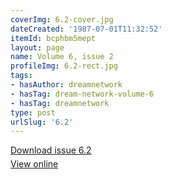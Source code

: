 ```yaml
---
coverImg: 6.2-cover.jpg
dateCreated: '1987-07-01T11:32:52'
itemId: bcphbm5mept
layout: page
name: Volume 6, issue 2
profileImg: 6.2-rect.jpg
tags:
- hasAuthor: dreamnetwork
- hasTag: dream-network-volume-6
- hasTag: dreamnetwork
type: post
urlSlug: '6.2'
---
```

<p style="margin-block-end: 5px; margin-block-start: 5px;"><a href="../files/pdfs/Volume_6/6.2-Dream-Network-Bulletin_Volume-6-Number-2.pdf" download="">Download issue 6.2</a></p><p style="margin-block-end: 5px; margin-block-start: 5px;"><a href="../files/pdfs/Volume_6/6.2-Dream-Network-Bulletin_Volume-6-Number-2.pdf">View online</a></p>